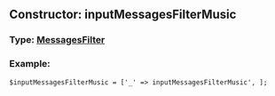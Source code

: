 ## Constructor: inputMessagesFilterMusic  



### Type: [MessagesFilter](../types/MessagesFilter.md)

### Example:


```
$inputMessagesFilterMusic = ['_' => inputMessagesFilterMusic', ];
```